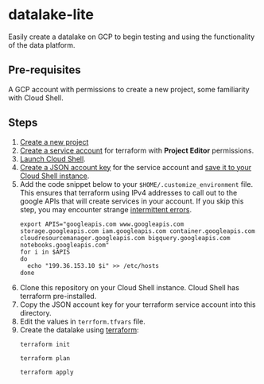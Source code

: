 # datalake-lite
Easily create a datalake on GCP to begin testing and using the functionality of the data platform.

## Pre-requisites
A GCP account with permissions to create a new project, some familiarity with Cloud Shell.

## Steps
1. [Create a new project](https://cloud.google.com/resource-manager/docs/creating-managing-projects)
1. [Create a service account](https://cloud.google.com/iam/docs/creating-managing-service-accounts) for terraform with **Project Editor** permissions.
1. [Launch Cloud Shell](https://cloud.google.com/shell/docs/launching-cloud-shell).
1. [Create a JSON account key](https://cloud.google.com/iam/docs/creating-managing-service-account-keys) for the service account and [save it to your Cloud Shell instance](https://cloud.google.com/shell/docs/uploading-and-downloading-files).
2. Add the code snippet below to your `$HOME/.customize_environment` file.  This ensures that terraform using IPv4 addresses to call out to the google APIs that will create services in your account. If you skip this step, you may encounter strange [intermittent errors](https://github.com/hashicorp/terraform-provider-google/issues/6782).
    ```
    export APIS="googleapis.com www.googleapis.com storage.googleapis.com iam.googleapis.com container.googleapis.com cloudresourcemanager.googleapis.com bigquery.googleapis.com notebooks.googleapis.com"
    for i in $APIS
    do
      echo "199.36.153.10 $i" >> /etc/hosts
    done
    ```
1. Clone this repository on your Cloud Shell instance. Cloud Shell has terraform pre-installed.
1. Copy the JSON account key for your terraform service account into this directory.
1. Edit the values in `terrform.tfvars` file.
1. Create the datalake using [terraform](https://learn.hashicorp.com/collections/terraform/gcp-get-started):
    ```
    terraform init
    
    terraform plan
    
    terraform apply
    ```
    
